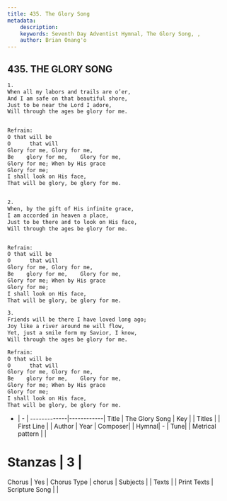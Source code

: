 ```yaml
---
title: 435. The Glory Song
metadata:
    description: 
    keywords: Seventh Day Adventist Hymnal, The Glory Song, , 
    author: Brian Onang'o
---
```



## 435. THE GLORY SONG

```txt
1.
When all my labors and trails are o’er,
And I am safe on that beautiful shore,
Just to be near the Lord I adore,
Will through the ages be glory for me.


Refrain:
O that will be
O      that will
Glory for me, Glory for me,
Be    glory for me,    Glory for me,
Glory for me; When by His grace
Glory for me;
I shall look on His face,
That will be glory, be glory for me.


2.
When, by the gift of His infinite grace,
I am accorded in heaven a place,
Just to be there and to look on His face,
Will through the ages be glory for me.


Refrain:
O that will be
O      that will
Glory for me, Glory for me,
Be    glory for me,    Glory for me,
Glory for me; When by His grace
Glory for me;
I shall look on His face,
That will be glory, be glory for me.

3.
Friends will be there I have loved long ago;
Joy like a river around me will flow,
Yet, just a smile form my Savior, I know,
Will through the ages be glory for me.

Refrain:
O that will be
O      that will
Glory for me, Glory for me,
Be    glory for me,    Glory for me,
Glory for me; When by His grace
Glory for me;
I shall look on His face,
That will be glory, be glory for me.

```

- |   -  |
-------------|------------|
Title | The Glory Song |
Key |  |
Titles |  |
First Line |  |
Author | 
Year | 
Composer|  |
Hymnal|  - |
Tune|  |
Metrical pattern | |
# Stanzas | 3 |
Chorus | Yes |
Chorus Type | chorus |
Subjects |  |
Texts |  |
Print Texts | 
Scripture Song |  |
  
